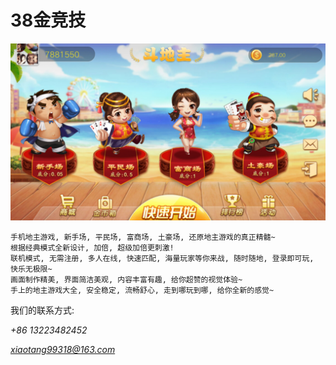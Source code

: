 # 38金竞技

![](0x0ss.jpg)


```
手机地主游戏, 新手场, 平民场, 富商场, 土豪场, 还原地主游戏的真正精髓~
根据经典模式全新设计, 加倍, 超级加倍更刺激!
联机模式, 无需注册, 多人在线, 快速匹配, 海量玩家等你来战, 随时随地, 登录即可玩, 快乐无极限~  
画面制作精美, 界面简洁美观, 内容丰富有趣, 给你超赞的视觉体验~
手上的地主游戏大全, 安全稳定, 流畅舒心, 走到哪玩到哪, 给你全新的感觉~
```

我们的联系方式:

*+86 13223482452*

*xiaotang99318@163.com*
